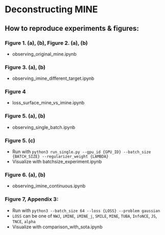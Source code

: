 # Deconstructing MINE

## How to reproduce experiments & figures:
### Figure 1. (a), (b), Figure 2. (a), (b)
- observing_original_mine.ipynb
### Figure 3. (a), (b)
- observing_imine_different_target.ipynb
### Figure 4
- loss_surface_mine_vs_imine.ipynb
### Figure 5. (a), (b)
- observing_single_batch.ipynb
### Figure 5. (c)
- Run with `python3 run_single.py --gpu_id {GPU_ID} --batch_size {BATCH_SIZE} --regularizer_weight {LAMBDA}`
- Visualize with batchsize_experiment.ipynb
### Figure 6. (a), (b)
- observing_imine_continuous.ipynb
### Figure 7, Appendix 3:
- Run with `python3 --batch_size 64 --loss {LOSS} --problem gaussian`
- `LOSS` can be one of `NWJ`, `iMINE`, `iMINE_j`, `SMILE`, `MINE`, `TUBA`, `InfoNCE`, `JS`, `TNCE`, `alpha`
- Visualize with comparison_with_sota.ipynb
